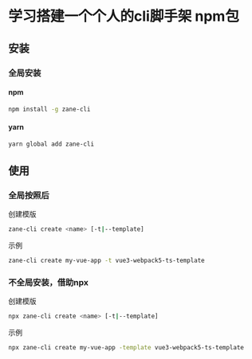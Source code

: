 # 学习搭建一个个人的cli脚手架 npm包


## 安装
### 全局安装
#### npm
```bash
npm install -g zane-cli
```
#### yarn
```bash
yarn global add zane-cli
```

## 使用
### 全局按照后
创建模版
```bash
zane-cli create <name> [-t|--template]
```
示例
```bash
zane-cli create my-vue-app -t vue3-webpack5-ts-template
```

### 不全局安装，借助npx
创建模版
```bash
npx zane-cli create <name> [-t|--template]
```
示例
```bash
npx zane-cli create my-vue-app -template vue3-webpack5-ts-template
```

